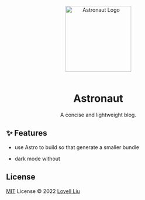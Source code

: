 <div align="center">
  <a href="https://github.com/lovelliu/astronaut">
  <img src="https://res.craft.do/user/full/a00fc09b-5dd0-bc21-aaeb-f7e491dce279/doc/64794A65-FAEC-4DDA-BD02-BD49D1E508D4/3E61868B-F65B-4536-9B65-9A5681D0DA00_2/yyGl3LVl0NLuxeMyskz0SghxXpEHCg1cypmyL0evNRwz/astronaut.svg" width="180px" alt="Astronaut Logo" /></a>
  <br />
  <br />
  <h1>Astronaut</h1>
  <p>A concise and lightweight blog.</p>
</div>

## ✨ Features

- use Astro to build so that generate a smaller bundle

- dark mode without 

## License

[MIT](./LICENSE) License © 2022 [Lovell Liu](https://github.com/lovelliu)
